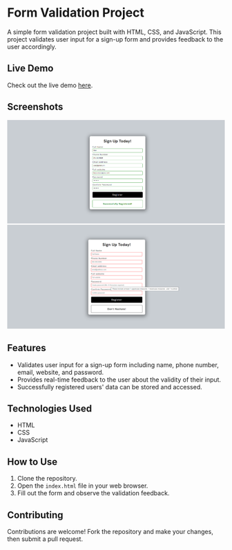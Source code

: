 # Form Validation Project

A simple form validation project built with HTML, CSS, and JavaScript. This project validates user input for a sign-up form and provides feedback to the user accordingly.

## Live Demo

Check out the live demo [here](https://lambrugeorge.github.io/form-validator/).

## Screenshots

![Screenshot 1](1.png)
![Screenshot 2](2.png)

## Features

- Validates user input for a sign-up form including name, phone number, email, website, and password.
- Provides real-time feedback to the user about the validity of their input.
- Successfully registered users' data can be stored and accessed.

## Technologies Used

- HTML
- CSS
- JavaScript

## How to Use

1. Clone the repository.
2. Open the `index.html` file in your web browser.
3. Fill out the form and observe the validation feedback.

## Contributing

Contributions are welcome! Fork the repository and make your changes, then submit a pull request.
